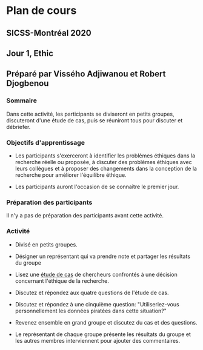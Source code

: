 # Plan de cours

## SICSS-Montréal 2020

## Jour 1, Ethic

## Préparé par Vissého Adjiwanou et Robert Djogbenou 


### Sommaire 

Dans cette activité, les participants se diviseront en petits groupes, discuteront d'une étude de cas, puis se réuniront tous pour discuter et débriefer. 


### Objectifs d'apprentissage 


- Les participants s'exerceront à identifier les problèmes éthiques dans la recherche réelle ou proposée, à discuter des problèmes éthiques avec leurs collègues et à proposer des changements dans la conception de la recherche pour améliorer l'équilibre éthique. 

- Les participants auront l'occasion de se connaître le premier jour. 

 
### Préparation des participants 

Il n'y a pas de préparation des participants avant cette activité. 


### Activité 

- Divisé en petits groupes. 

- Désigner un représentant qui va prendre note et partager les résultats du groupe 

- Lisez une [étude de cas](https://bdes.datasociety.net/wp-content/uploads/2016/10/Patreon-Case-Study.pdf) de chercheurs confrontés à une décision concernant l'éthique de la recherche. 

- Discutez et répondez aux quatre questions de l'étude de cas. 

- Discutez et répondez à une cinquième question: "Utiliseriez-vous personnellement les données piratées dans cette situation?" 

- Revenez ensemble en grand groupe et discutez du cas et des questions. 

- Le représentant de chaque groupe présente les résultats du groupe et les autres membres interviennent pour ajouter des commentaires. 
